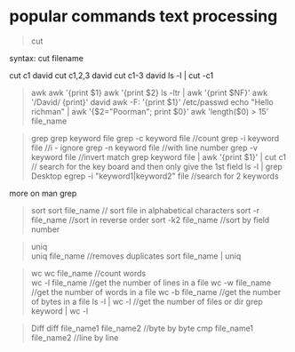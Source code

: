 # popular commands text processing

> cut

syntax: cut filename

cut c1 david
cut c1,2,3 david
cut c1-3 david
ls -l | cut -c1

> awk
awk '{print $1}
awk '{print $2}
ls -ltr | awk '{print $NF}'
awk '/David/ {print}' david
awk -F: '{print $1}' /etc/passwd
echo "Hello richman" | awk '{$2="Poorman"; print $0}'
awk 'length($0) > 15' file_name

> grep
grep keyword file
grep -c keyword file    //count
grep -i keyword file    //i - ignore
grep -n keyword file    //with line number
grep -v keyword file    //invert match
grep keyword file | awk '{print $1}' | cut c1  // search for the key board and then only give the 1st field
ls -l | grep Desktop
egrep -i "keyword1|keyword2" file  //search for 2 keywords

more on man grep


> sort
sort file_name          // sort file in alphabetical characters
sort -r file_name       //sort in reverse order
sort -k2 file_name      //sort by field number

> uniq                  
uniq file_name          //removes duplicates
sort file_name | uniq 

> wc
wc file_name             //count words   
wc -l file_name          //get the number of lines in a file
wc -w file_name          //get the number of words in a file
wc -b file_name          //get the number of bytes in a file
ls -l | wc -l            //get the number of files or dir
grep keyword | wc -l 


> Diff
diff file_name1 file_name2      //byte by byte
cmp file_name1 file_name2       //line by line